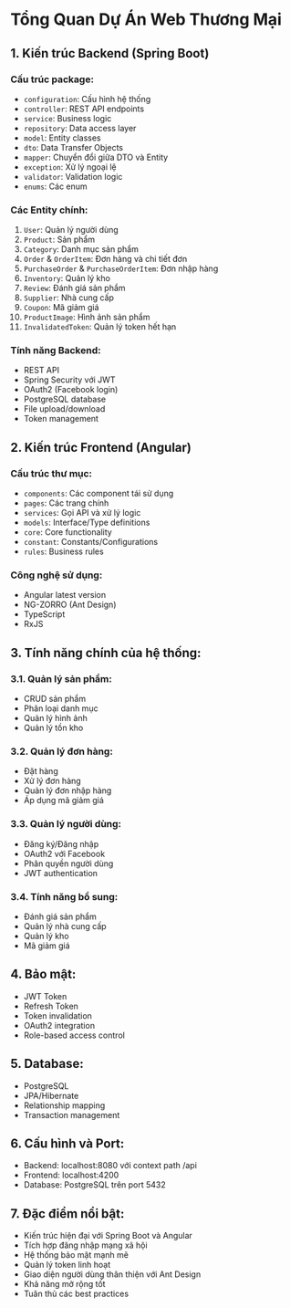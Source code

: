 # Tổng Quan Dự Án Web Thương Mại

## 1. Kiến trúc Backend (Spring Boot)

### Cấu trúc package:
- `configuration`: Cấu hình hệ thống
- `controller`: REST API endpoints
- `service`: Business logic
- `repository`: Data access layer
- `model`: Entity classes
- `dto`: Data Transfer Objects
- `mapper`: Chuyển đổi giữa DTO và Entity
- `exception`: Xử lý ngoại lệ
- `validator`: Validation logic
- `enums`: Các enum

### Các Entity chính:
1. `User`: Quản lý người dùng
2. `Product`: Sản phẩm
3. `Category`: Danh mục sản phẩm
4. `Order` & `OrderItem`: Đơn hàng và chi tiết đơn
5. `PurchaseOrder` & `PurchaseOrderItem`: Đơn nhập hàng
6. `Inventory`: Quản lý kho
7. `Review`: Đánh giá sản phẩm
8. `Supplier`: Nhà cung cấp
9. `Coupon`: Mã giảm giá
10. `ProductImage`: Hình ảnh sản phẩm
11. `InvalidatedToken`: Quản lý token hết hạn

### Tính năng Backend:
- REST API
- Spring Security với JWT
- OAuth2 (Facebook login)
- PostgreSQL database
- File upload/download
- Token management

## 2. Kiến trúc Frontend (Angular)

### Cấu trúc thư mục:
- `components`: Các component tái sử dụng
- `pages`: Các trang chính
- `services`: Gọi API và xử lý logic
- `models`: Interface/Type definitions
- `core`: Core functionality
- `constant`: Constants/Configurations
- `rules`: Business rules

### Công nghệ sử dụng:
- Angular latest version
- NG-ZORRO (Ant Design)
- TypeScript
- RxJS

## 3. Tính năng chính của hệ thống:

### 3.1. Quản lý sản phẩm:
- CRUD sản phẩm
- Phân loại danh mục
- Quản lý hình ảnh
- Quản lý tồn kho

### 3.2. Quản lý đơn hàng:
- Đặt hàng
- Xử lý đơn hàng
- Quản lý đơn nhập hàng
- Áp dụng mã giảm giá

### 3.3. Quản lý người dùng:
- Đăng ký/Đăng nhập
- OAuth2 với Facebook
- Phân quyền người dùng
- JWT authentication

### 3.4. Tính năng bổ sung:
- Đánh giá sản phẩm
- Quản lý nhà cung cấp
- Quản lý kho
- Mã giảm giá

## 4. Bảo mật:
- JWT Token
- Refresh Token
- Token invalidation
- OAuth2 integration
- Role-based access control

## 5. Database:
- PostgreSQL
- JPA/Hibernate
- Relationship mapping
- Transaction management

## 6. Cấu hình và Port:
- Backend: localhost:8080 với context path /api
- Frontend: localhost:4200
- Database: PostgreSQL trên port 5432

## 7. Đặc điểm nổi bật:
- Kiến trúc hiện đại với Spring Boot và Angular
- Tích hợp đăng nhập mạng xã hội
- Hệ thống bảo mật mạnh mẽ
- Quản lý token linh hoạt
- Giao diện người dùng thân thiện với Ant Design
- Khả năng mở rộng tốt
- Tuân thủ các best practices 